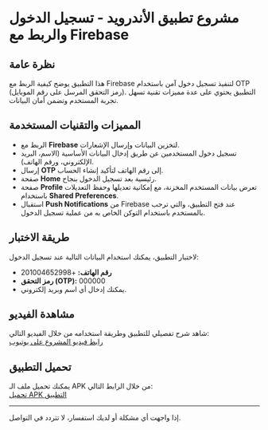 # مشروع تطبيق الأندرويد - تسجيل الدخول والربط مع Firebase

## نظرة عامة  
هذا التطبيق يوضح كيفية الربط مع Firebase لتنفيذ تسجيل دخول آمن باستخدام OTP (رمز التحقق المرسل على رقم الموبايل). التطبيق يحتوي على عدة مميزات تقنية تسهل تجربة المستخدم وتضمن أمان البيانات.

## المميزات والتقنيات المستخدمة  
- الربط مع **Firebase** لتخزين البيانات وإرسال الإشعارات.  
- تسجيل دخول المستخدمين عن طريق إدخال البيانات الأساسية (الاسم، البريد الإلكتروني، ورقم الهاتف).  
- إرسال **OTP** إلى رقم الهاتف لتأكيد إنشاء الحساب.  
- صفحة **Home** رئيسية بعد تسجيل الدخول بنجاح.  
- صفحة **Profile** تعرض بيانات المستخدم المخزنة، مع إمكانية تعديلها وحفظ التعديلات باستخدام **Shared Preferences**.  
- استقبال **Push Notifications** من Firebase عند فتح التطبيق، والتي ترحب بالمستخدم باستخدام التوكن الخاص به من عملية تسجيل الدخول.

## طريقة الاختبار  
لاختبار التطبيق، يمكنك استخدام البيانات التالية عند تسجيل الدخول:  
- **رقم الهاتف:** +201004652998  
- **رمز التحقق (OTP):** 000000  
- يمكنك إدخال أي اسم وبريد إلكتروني.

## مشاهدة الفيديو  
شاهد شرح تفصيلي للتطبيق وطريقة استخدامه من خلال الفيديو التالي:  
[رابط فيديو المشروع على يوتيوب](https://youtu.be/MWHf6P7RW4g)

## تحميل التطبيق  
يمكنك تحميل ملف الـ APK من خلال الرابط التالي:  
[تحميل APK التطبيق](https://drive.google.com/file/d/1C_aHqgRuZuGpYvXBktk50KUxfJLl6_Xr/view?usp=sharing)

---

إذا واجهت أي مشكلة أو لديك استفسار، لا تتردد في التواصل.
